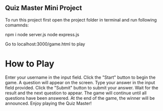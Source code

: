 ## Quiz Master Mini Project  

To run this project first open the project folder in terminal and run following comamnds: 

npm i 
node server.js
node express.js

Go to localhost:3000/game.html to play



# How to Play

Enter your username in the input field.
Click the "Start" button to begin the game.
A question will appear on the screen.
Type your answer in the input field provided.
Click the "Submit" button to submit your answer.
Wait for the result and the next question to appear.
The game will continue until all questions have been answered.
At the end of the game, the winner will be announced.
Enjoy playing the Quiz Master!